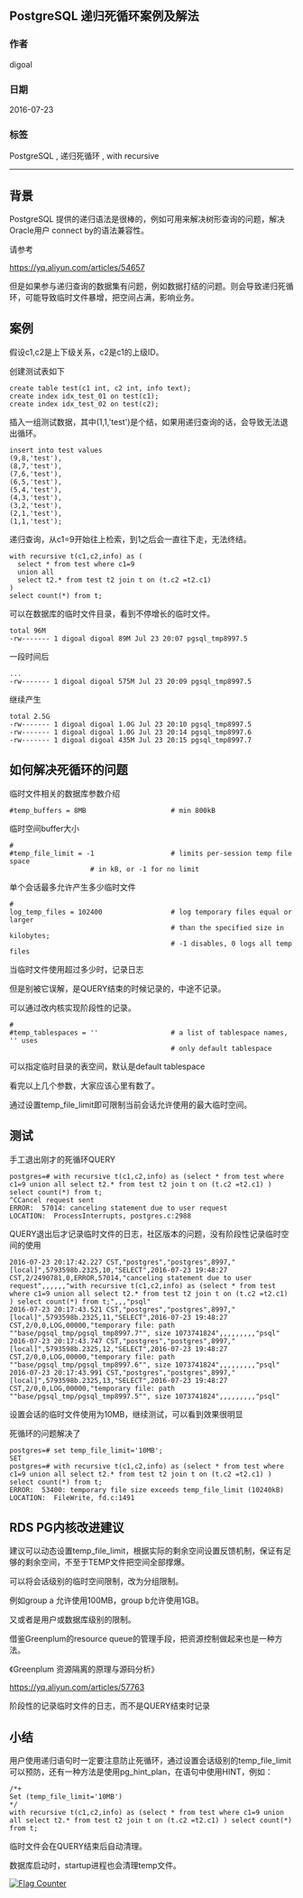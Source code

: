 ## PostgreSQL 递归死循环案例及解法          
                                                                                        
### 作者                                                                                       
digoal                                                                                        
                                                                                        
### 日期                                                                                      
2016-07-23
                                                                                        
### 标签                                                                                      
PostgreSQL , 递归死循环 , with recursive                
                          
----                                                                                      
                              
## 背景              
PostgreSQL 提供的递归语法是很棒的，例如可用来解决树形查询的问题，解决Oracle用户 connect by的语法兼容性。

请参考

https://yq.aliyun.com/articles/54657

但是如果参与递归查询的数据集有问题，例如数据打结的问题。则会导致递归死循环，可能导致临时文件暴增，把空间占满，影响业务。

## 案例
假设c1,c2是上下级关系，c2是c1的上级ID。

创建测试表如下

```
create table test(c1 int, c2 int, info text);
create index idx_test_01 on test(c1);
create index idx_test_02 on test(c2);
```

插入一组测试数据，其中(1,1,'test')是个结，如果用递归查询的话，会导致无法退出循环。

```
insert into test values 
(9,8,'test'), 
(8,7,'test'), 
(7,6,'test'), 
(6,5,'test'), 
(5,4,'test'), 
(4,3,'test'), 
(3,2,'test'), 
(2,1,'test'), 
(1,1,'test');
```

递归查询，从c1=9开始往上检索，到1之后会一直往下走，无法终结。

```
with recursive t(c1,c2,info) as (
  select * from test where c1=9 
  union all 
  select t2.* from test t2 join t on (t.c2 =t2.c1) 
) 
select count(*) from t;
```

可以在数据库的临时文件目录，看到不停增长的临时文件。

```
total 96M
-rw------- 1 digoal digoal 89M Jul 23 20:07 pgsql_tmp8997.5
```

一段时间后

```
...
-rw------- 1 digoal digoal 575M Jul 23 20:09 pgsql_tmp8997.5
```


继续产生

```
total 2.5G
-rw------- 1 digoal digoal 1.0G Jul 23 20:10 pgsql_tmp8997.5
-rw------- 1 digoal digoal 1.0G Jul 23 20:14 pgsql_tmp8997.6
-rw------- 1 digoal digoal 435M Jul 23 20:15 pgsql_tmp8997.7
```

## 如何解决死循环的问题
临时文件相关的数据库参数介绍

```
#temp_buffers = 8MB                     # min 800kB
```

临时空间buffer大小

```
#
#temp_file_limit = -1                   # limits per-session temp file space
					# in kB, or -1 for no limit
```

单个会话最多允许产生多少临时文件

```
#
log_temp_files = 102400                 # log temporary files equal or larger
                                        # than the specified size in kilobytes;
                                        # -1 disables, 0 logs all temp files
```

当临时文件使用超过多少时，记录日志  

但是别被它误解，是QUERY结束的时候记录的，中途不记录。  

可以通过改内核实现阶段性的记录。  

```
#
#temp_tablespaces = ''                  # a list of tablespace names, '' uses
                                        # only default tablespace
```

可以指定临时目录的表空间，默认是default tablespace


看完以上几个参数，大家应该心里有数了。

通过设置temp_file_limit即可限制当前会话允许使用的最大临时空间。

## 测试
手工退出刚才的死循环QUERY

```
postgres=# with recursive t(c1,c2,info) as (select * from test where c1=9 union all select t2.* from test t2 join t on (t.c2 =t2.c1) ) select count(*) from t;
^CCancel request sent
ERROR:  57014: canceling statement due to user request
LOCATION:  ProcessInterrupts, postgres.c:2988
```

QUERY退出后才记录临时文件的日志，社区版本的问题，没有阶段性记录临时空间的使用

```
2016-07-23 20:17:42.227 CST,"postgres","postgres",8997,"[local]",5793598b.2325,10,"SELECT",2016-07-23 19:48:27 CST,2/2490781,0,ERROR,57014,"canceling statement due to user request",,,,,,"with recursive t(c1,c2,info) as (select * from test where c1=9 union all select t2.* from test t2 join t on (t.c2 =t2.c1) ) select count(*) from t;",,,"psql"
2016-07-23 20:17:43.521 CST,"postgres","postgres",8997,"[local]",5793598b.2325,11,"SELECT",2016-07-23 19:48:27 CST,2/0,0,LOG,00000,"temporary file: path ""base/pgsql_tmp/pgsql_tmp8997.7"", size 1073741824",,,,,,,,,"psql"
2016-07-23 20:17:43.747 CST,"postgres","postgres",8997,"[local]",5793598b.2325,12,"SELECT",2016-07-23 19:48:27 CST,2/0,0,LOG,00000,"temporary file: path ""base/pgsql_tmp/pgsql_tmp8997.6"", size 1073741824",,,,,,,,,"psql"
2016-07-23 20:17:43.991 CST,"postgres","postgres",8997,"[local]",5793598b.2325,13,"SELECT",2016-07-23 19:48:27 CST,2/0,0,LOG,00000,"temporary file: path ""base/pgsql_tmp/pgsql_tmp8997.5"", size 1073741824",,,,,,,,,"psql"
```

设置会话的临时文件使用为10MB，继续测试，可以看到效果很明显

死循环的问题解决了

```
postgres=# set temp_file_limit='10MB';
SET
postgres=# with recursive t(c1,c2,info) as (select * from test where c1=9 union all select t2.* from test t2 join t on (t.c2 =t2.c1) ) select count(*) from t;
ERROR:  53400: temporary file size exceeds temp_file_limit (10240kB)
LOCATION:  FileWrite, fd.c:1491
```

## RDS PG内核改进建议

建议可以动态设置temp_file_limit，根据实际的剩余空间设置反馈机制，保证有足够的剩余空间，不至于TEMP文件把空间全部撑爆。

可以将会话级别的临时空间限制，改为分组限制。

例如group a 允许使用100MB，group b允许使用1GB。

又或者是用户或数据库级别的限制。

借鉴Greenplum的resource queue的管理手段，把资源控制做起来也是一种方法。

《Greenplum 资源隔离的原理与源码分析》

https://yq.aliyun.com/articles/57763

阶段性的记录临时文件的日志，而不是QUERY结束时记录

## 小结
用户使用递归语句时一定要注意防止死循环，通过设置会话级别的temp_file_limit可以预防，还有一种方法是使用pg_hint_plan，在语句中使用HINT，例如：

```
/*+ 
Set (temp_file_limit='10MB')
*/
with recursive t(c1,c2,info) as (select * from test where c1=9 union all select t2.* from test t2 join t on (t.c2 =t2.c1) ) select count(*) from t;
```

临时文件会在QUERY结束后自动清理。

数据库启动时，startup进程也会清理temp文件。
  
  
  
  
  
  
                          
                                  
                           
  
<a rel="nofollow" href="http://info.flagcounter.com/h9V1"  ><img src="http://s03.flagcounter.com/count/h9V1/bg_FFFFFF/txt_000000/border_CCCCCC/columns_2/maxflags_12/viewers_0/labels_0/pageviews_0/flags_0/"  alt="Flag Counter"  border="0"  ></a>  
  
